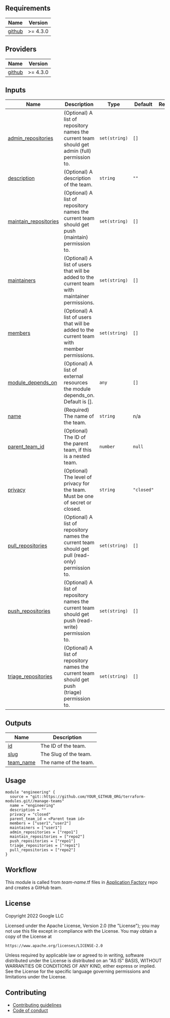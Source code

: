 <!-- BEGIN_TF_DOCS -->
## Requirements

| Name | Version |
|------|---------|
| <a name="requirement_github"></a> [github](#requirement\_github) | >= 4.3.0 |

## Providers

| Name | Version |
|------|---------|
| <a name="provider_github"></a> [github](#provider\_github) | >= 4.3.0 |

## Inputs

| Name | Description | Type | Default | Required |
|------|-------------|------|---------|:--------:|
| <a name="input_admin_repositories"></a> [admin\_repositories](#input\_admin\_repositories) | (Optional) A list of repository names the current team should get admin (full) permission to. | `set(string)` | `[]` | no |
| <a name="input_description"></a> [description](#input\_description) | (Optional) A description of the team. | `string` | `""` | no |
| <a name="input_maintain_repositories"></a> [maintain\_repositories](#input\_maintain\_repositories) | (Optional) A list of repository names the current team should get push (maintain) permission to. | `set(string)` | `[]` | no |
| <a name="input_maintainers"></a> [maintainers](#input\_maintainers) | (Optional) A list of users that will be added to the current team with maintainer permissions. | `set(string)` | `[]` | no |
| <a name="input_members"></a> [members](#input\_members) | (Optional) A list of users that will be added to the current team with member permissions. | `set(string)` | `[]` | no |
| <a name="input_module_depends_on"></a> [module\_depends\_on](#input\_module\_depends\_on) | (Optional) A list of external resources the module depends\_on. Default is []. | `any` | `[]` | no |
| <a name="input_name"></a> [name](#input\_name) | (Required) The name of the team. | `string` | n/a | yes |
| <a name="input_parent_team_id"></a> [parent\_team\_id](#input\_parent\_team\_id) | (Optional) The ID of the parent team, if this is a nested team. | `number` | `null` | no |
| <a name="input_privacy"></a> [privacy](#input\_privacy) | (Optional) The level of privacy for the team. Must be one of secret or closed. | `string` | `"closed"` | no |
| <a name="input_pull_repositories"></a> [pull\_repositories](#input\_pull\_repositories) | (Optional) A list of repository names the current team should get pull (read-only) permission to. | `set(string)` | `[]` | no |
| <a name="input_push_repositories"></a> [push\_repositories](#input\_push\_repositories) | (Optional) A list of repository names the current team should get push (read-write) permission to. | `set(string)` | `[]` | no |
| <a name="input_triage_repositories"></a> [triage\_repositories](#input\_triage\_repositories) | (Optional) A list of repository names the current team should get push (triage) permission to. | `set(string)` | `[]` | no |

## Outputs

| Name | Description |
|------|-------------|
| <a name="output_id"></a> [id](#output\_id) | The ID of the team. |
| <a name="output_slug"></a> [slug](#output\_slug) | The Slug of the team. |
| <a name="output_team_name"></a> [team\_name](#output\_team\_name) | The name of the team. |

## Usage

```hcl
module "engineering" {
  source = "git::https://github.com/YOUR_GITHUB_ORG/terraform-modules.git//manage-teams"
  name = "engineering"
  description = ""
  privacy = "closed"
  parent_team_id = <Parent team id>
  members = ["user1","user2"]
  maintainers = ["user1"]
  admin_repositories = ["repo1"]
  maintain_repositories = ["repo2"]
  push_repositories = ["repo1"]
  triage_repositories = ["repo1"]
  pull_repositories = ["repo2"]
}
```

## Workflow

This module is called from _team-name_.tf files in [Application Factory][application-factory] repo and creates a GitHub team.

## License

Copyright 2022 Google LLC

Licensed under the Apache License, Version 2.0 (the "License");
you may not use this file except in compliance with the License.
You may obtain a copy of the License at

    https://www.apache.org/licenses/LICENSE-2.0

Unless required by applicable law or agreed to in writing, software
distributed under the License is distributed on an "AS IS" BASIS,
WITHOUT WARRANTIES OR CONDITIONS OF ANY KIND, either express or implied.
See the License for the specific language governing permissions and
limitations under the License.

## Contributing

*   [Contributing guidelines][contributing-guidelines]
*   [Code of conduct][code-of-conduct]

<!-- LINKS: https://www.markdownguide.org/basic-syntax/#reference-style-links -->

[contributing-guidelines]: CONTRIBUTING.md
[code-of-conduct]: code-of-conduct.md
<!-- END_TF_DOCS -->
[application-factory]: ../../app-factory-template/README.md
